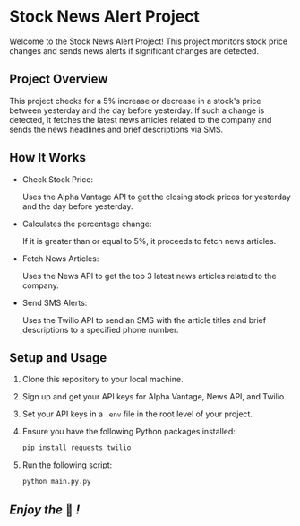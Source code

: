 # Stock News Alert Project

Welcome to the Stock News Alert Project! This project monitors stock price changes and sends news alerts if significant changes are detected.

## Project Overview

This project checks for a 5% increase or decrease in a stock's price between yesterday and the day before yesterday. If such a change is detected, it fetches the latest news articles related to the company and sends the news headlines and brief descriptions via SMS.

## How It Works

- Check Stock Price:

    Uses the Alpha Vantage API to get the closing stock prices for yesterday and the day before yesterday.


- Calculates the percentage change:

    If it is greater than or equal to 5%, it proceeds to fetch news articles.


- Fetch News Articles:

    Uses the News API to get the top 3 latest news articles related to the company.


- Send SMS Alerts:

    Uses the Twilio API to send an SMS with the article titles and brief descriptions to a specified phone number.

## Setup and Usage

1. Clone this repository to your local machine.

2. Sign up and get your API keys for Alpha Vantage, News API, and Twilio.

3. Set your API keys in a `.env` file in the root level of your project.

4. Ensure you have the following Python packages installed:

    ```bash
    pip install requests twilio
    ```

5. Run the following script:
    ```bash
    python main.py.py
    ```

## *Enjoy the* 📰 *!*
